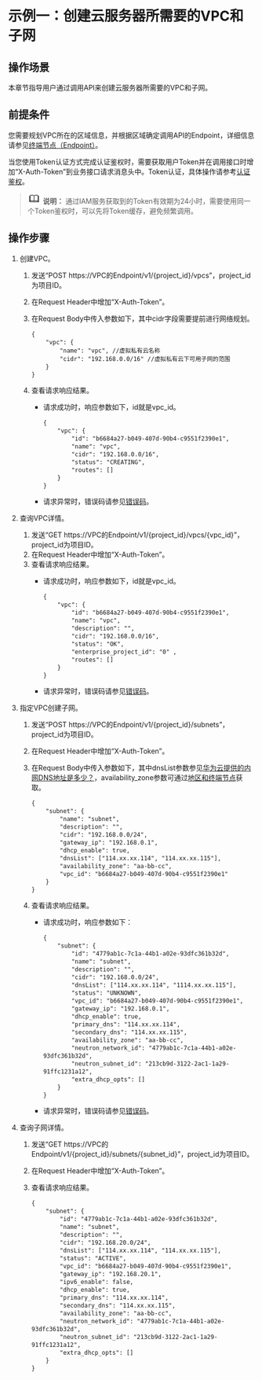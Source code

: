 # 示例一：创建云服务器所需要的VPC和子网<a name="vpc_apieg_0002"></a>

## 操作场景<a name="section138381652181710"></a>

本章节指导用户通过调用API来创建云服务器所需要的VPC和子网。

## 前提条件<a name="section109541355172116"></a>

您需要规划VPC所在的区域信息，并根据区域确定调用API的Endpoint，详细信息请参见[终端节点（Endpoint）](终端节点（Endpoint）.md)。

当您使用Token认证方式完成认证鉴权时，需要获取用户Token并在调用接口时增加“X-Auth-Token”到业务接口请求消息头中。Token认证，具体操作请参考[认证鉴权](认证鉴权.md)。

>![](public_sys-resources/icon-note.gif) **说明：** 
>通过IAM服务获取到的Token有效期为24小时，需要使用同一个Token鉴权时，可以先将Token缓存，避免频繁调用。

## 操作步骤<a name="section7856948"></a>

1.  创建VPC。
    1.  发送“POST  https://VPC的Endpoint/v1/\{project\_id\}/vpcs”，project\_id为项目ID。
    2.  在Request Header中增加“X-Auth-Token”。
    3.  在Request Body中传入参数如下，其中cidr字段需要提前进行网络规划。

        ```
        {
            "vpc": {
                "name": "vpc", //虚拟私有云名称
                "cidr": "192.168.0.0/16" //虚拟私有云下可用子网的范围
            }
        }
        ```

    4.  查看请求响应结果。
        -   请求成功时，响应参数如下，id就是vpc\_id。

            ```
            {
                "vpc": {
                    "id": "b6684a27-b049-407d-90b4-c9551f2390e1",
                    "name": "vpc",
                    "cidr": "192.168.0.0/16",
                    "status": "CREATING",
                    "routes": []
                }
            }
            ```

        -   请求异常时，错误码请参见[错误码](错误码.md)。



1.  查询VPC详情。
    1.  发送“GET  https://VPC的Endpoint/v1/\{project\_id\}/vpcs/\{vpc\_id\}”，project\_id为项目ID。
    2.  在Request Header中增加“X-Auth-Token”。
    3.  查看请求响应结果。
        -   请求成功时，响应参数如下，id就是vpc\_id。

            ```
            {
                "vpc": {
                    "id": "b6684a27-b049-407d-90b4-c9551f2390e1",
                    "name": "vpc",
                    "description": "",
                    "cidr": "192.168.0.0/16",
                    "status": "OK",
                    "enterprise_project_id": "0" ,
                    "routes": []
                }
            }
            ```

        -   请求异常时，错误码请参见[错误码](错误码.md)。


2.  指定VPC创建子网。
    1.  发送“POST  https://VPC的Endpoint/v1/\{project\_id\}/subnets”，project\_id为项目ID。
    2.  在Request Header中增加“X-Auth-Token”。
    3.  在Request Body中传入参数如下，其中dnsList参数参见[华为云提供的内网DNS地址是多少？](https://support.huaweicloud.com/dns_faq/dns_faq_002.html)，availability\_zone参数可通过[地区和终端节点](https://developer.huaweicloud.com/endpoint?VPC)获取。

        ```
        {
        	"subnet": {
        		"name": "subnet",
        		"description": "",
        		"cidr": "192.168.0.0/24",
        		"gateway_ip": "192.168.0.1",
        		"dhcp_enable": true,
        		"dnsList": ["114.xx.xx.114", "114.xx.xx.115"],
        		"availability_zone": "aa-bb-cc",
        		"vpc_id": "b6684a27-b049-407d-90b4-c9551f2390e1"
        	}
        }
        ```

    4.  查看请求响应结果。
        -   请求成功时，响应参数如下：

            ```
            {
            	"subnet": {
            		"id": "4779ab1c-7c1a-44b1-a02e-93dfc361b32d",
            		"name": "subnet",
            		"description": "",
            		"cidr": "192.168.0.0/24",
            		"dnsList": ["114.xx.xx.114", "1114.xx.xx.115"],
            		"status": "UNKNOWN",
            		"vpc_id": "b6684a27-b049-407d-90b4-c9551f2390e1",
            		"gateway_ip": "192.168.0.1",
            		"dhcp_enable": true,
            		"primary_dns": "114.xx.xx.114",
            		"secondary_dns": "114.xx.xx.115",
            		"availability_zone": "aa-bb-cc",
            		"neutron_network_id": "4779ab1c-7c1a-44b1-a02e-93dfc361b32d",
            		"neutron_subnet_id": "213cb9d-3122-2ac1-1a29-91ffc1231a12",
            		"extra_dhcp_opts": []
            	}
            }
            ```

        -   请求异常时，错误码请参见[错误码](错误码.md)。



1.  查询子网详情。
    1.  发送“GET  https://VPC的Endpoint/v1/\{project\_id\}/subnets/\{subnet\_id\}”，project\_id为项目ID。
    2.  在Request Header中增加“X-Auth-Token”。
    3.  查看请求响应结果。

        ```
        {
        	"subnet": {
        		"id": "4779ab1c-7c1a-44b1-a02e-93dfc361b32d",
        		"name": "subnet",
        		"description": "",
        		"cidr": "192.168.20.0/24",
        		"dnsList": ["114.xx.xx.114", "114.xx.xx.115"],
        		"status": "ACTIVE",
        		"vpc_id": "b6684a27-b049-407d-90b4-c9551f2390e1",
        		"gateway_ip": "192.168.20.1",
        		"ipv6_enable": false,
        		"dhcp_enable": true,
        		"primary_dns": "114.xx.xx.114",
        		"secondary_dns": "114.xx.xx.115",
        		"availability_zone": "aa-bb-cc",
        		"neutron_network_id": "4779ab1c-7c1a-44b1-a02e-93dfc361b32d",
        		"neutron_subnet_id": "213cb9d-3122-2ac1-1a29-91ffc1231a12",
        		"extra_dhcp_opts": []
        	}
        }
        ```



